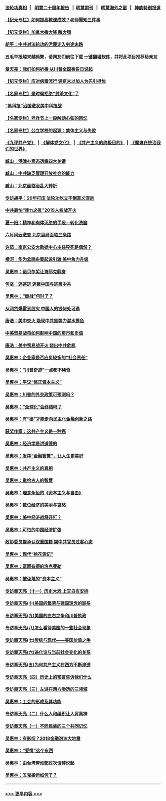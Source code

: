 #### [法轮功真相](https://github.com/gfw-breaker/truth/blob/master/README.md?t=0) &nbsp;&nbsp;|&nbsp;&nbsp; [明慧二十周年报告](https://github.com/gfw-breaker/mh-reports/blob/master/README.md?t=0) &nbsp;&nbsp;|&nbsp;&nbsp;[明慧期刊](https://github.com/gfw-breaker/mh-qikan) &nbsp;&nbsp;|&nbsp;&nbsp; [明慧海外之窗](https://github.com/gfw-breaker/mh-news/blob/master/README.md?t=0) &nbsp;&nbsp;|&nbsp;&nbsp; [神韵特别报道](https://github.com/gfw-breaker/mh-news/blob/master/shenyun.md?t=0)
#### [【纪元专栏】如何提高教课成效？老师需知三件事](../pages/nsc423/n12417848.md?t=06111851) 
#### [【纪元专栏】加拿大撒大钱 酿大错](../pages/nsc423/n12406564.md?t=06111851) 
#### [胡平：中共对法轮功的污蔑走入穷途末路](../pages/nsc423/n12266737.md?t=06111851) 
#### 五毛举报越来越频繁，请网友们前往下载 [一键翻墙软件](https://github.com/gfw-breaker/ssr-accounts)，并将此项目推荐给亲友
#### [章天亮：我们如何祈祷 从川普全国祷告日说起](../pages/nsc423/n11944627.md?t=06111851) 
#### [【纪元专栏】应对病毒流行 渥京未以加人为先引担忧](../pages/nsc423/n11875714.md?t=06111851) 
#### [【名家专栏】是时候拒绝“封杀文化”了](../pages/nsc423/n11814093.md?t=06111851) 
#### [“黑科技”治国激发美中科技战](../pages/nsc423/n11638056.md?t=06111851) 
#### [【名家专栏】老兵节上一段触动心弦的回忆](../pages/nsc423/n11646016.md?t=06111851) 
#### [【名家专栏】公立学校的起源：集体主义与失败](../pages/nsc423/n11601833.md?t=06111851) 
#### [《九评共产党》](https://github.com/begood0513/9ping.md/blob/master/README.md) &nbsp;|&nbsp; [《解体党文化》](../../../../jtdwh.md/blob/master/README.md)  &nbsp;|&nbsp; [《共产主义的终极目的》](../../../../gczydzjmd.md/blob/master/README.md) &nbsp;|&nbsp; [《魔鬼在统治我们的世界》](../../../../mgztzwmdsj.md/blob/master/README.md) 
#### [臧山：港澳办表态透露四大关键](../pages/nsc423/n11421628.md?t=06111851) 
#### [臧山：中共缺乏管理开放社会的能力](../pages/nsc423/n11407457.md?t=06111851) 
#### [臧山：北京面临治乱大转折](../pages/nsc423/n11406895.md?t=06111851) 
#### [专访胡平：20年打压 法轮功屹立不倒意义深远](../pages/nsc423/n11398800.md?t=06111851) 
#### [中共最怕“逢九必乱”2019人权战开火](../pages/nsc423/n11385248.md?t=06111851) 
#### [夏一阳：精神和肉体灭绝的手段—转化洗脑](../pages/nsc423/n11368250.md?t=06111851) 
#### [六月风云激变 北京当局面临三条路](../pages/nsc423/n11313668.md?t=06111851) 
#### [许茹：南京公安大数据中心主任猝死是偶然？](../pages/nsc423/n11064744.md?t=06111851) 
#### [横河：华为孟晚舟案起诉引渡 美中角力升级](../pages/nsc423/n11027230.md?t=06111851) 
#### [吴惠林：诺贝尔奖让海耶克翻身](../pages/nsc423/n10890049.md?t=06111851) 
#### [何坚：逃逃逃 逃离中国与逃离中共](../pages/nsc423/n10592891.md?t=06111851) 
#### [吴惠林：“商战”何时了？](../pages/nsc423/n10573558.md?t=06111851) 
#### [从网贷爆雷到股灾 中国人的钱何处可逃](../pages/nsc423/n10572800.md?t=06111851) 
#### [唐浩：美中交火 隐现中共黑势力混水摸鱼](../pages/nsc423/n10544040.md?t=06111851) 
#### [中美贸易战将如何影响中国的房市和币值](../pages/nsc423/n10543697.md?t=06111851) 
#### [唐浩：美中贸易战开火 烧出中共危机](../pages/nsc423/n10540126.md?t=06111851) 
#### [吴惠林：企业家是否应负较多的“社会责任”](../pages/nsc423/n10535022.md?t=06111851) 
#### [吴惠林：“川普奇迹”一点都不稀奇](../pages/nsc423/n10512808.md?t=06111851) 
#### [吴惠林：平议“修正资本主义”](../pages/nsc423/n10495724.md?t=06111851) 
#### [吴惠林：川普的外交政策可预测吗？](../pages/nsc423/n10462387.md?t=06111851) 
#### [吴惠林：“全球化”会终结吗？](../pages/nsc423/n10452838.md?t=06111851) 
#### [吴惠林：有“德”才能走向民主化金融创新之路](../pages/nsc423/n10432292.md?t=06111851) 
#### [获奖作家：这共产主义是一种癌](../pages/nsc423/n10431541.md?t=06111851) 
#### [吴惠林：经济学是讲道德的](../pages/nsc423/n10398014.md?t=06111851) 
#### [吴惠林：发挥“金融智慧”，让人生更美好](../pages/nsc423/n10375019.md?t=06111851) 
#### [吴惠林：共产主义的真相](../pages/nsc423/n10351394.md?t=06111851) 
#### [吴惠林：重拾古人的智慧](../pages/nsc423/n10337691.md?t=06111851) 
#### [吴惠林：理念永恒的《资本主义与自由》](../pages/nsc423/n10316274.md?t=06111851) 
#### [吴惠林：数位经济的美丽与哀愁](../pages/nsc423/n10292946.md?t=06111851) 
#### [吴惠林：美中经济战将开打？](../pages/nsc423/n10258825.md?t=06111851) 
#### [吴惠林：可怕的中国经济扩张](../pages/nsc423/n10219147.md?t=06111851) 
#### [政协委员提承认双重国籍 揭中共官员过客心态](../pages/nsc423/n10208809.md?t=06111851) 
#### [吴惠林：现代“桃花源记”](../pages/nsc423/n10185234.md?t=06111851) 
#### [吴惠林：富而有德的洛克斐勒](../pages/nsc423/n10142264.md?t=06111851) 
#### [吴惠林：被诬蔑的“资本主义”](../pages/nsc423/n10124816.md?t=06111851) 
#### [专访章天亮（十一）历史大戏 上天自有安排](../pages/nsc423/n10094905.md?t=06111851) 
#### [专访章天亮(十)美国的繁荣与建国理念的联系](../pages/nsc423/n10094899.md?t=06111851) 
#### [专访章天亮(九)美国的左右之争和川普执政](../pages/nsc423/n10094889.md?t=06111851) 
#### [专访章天亮(八)怎么看待美国的一些社会现象](../pages/nsc423/n10094857.md?t=06111851) 
#### [专访章天亮(七)传统与现代——美国价值之争](../pages/nsc423/n10093140.md?t=06111851) 
#### [专访章天亮(六)进化论与当前社会变化的关系](../pages/nsc423/n10092036.md?t=06111851) 
#### [专访章天亮(五)为何共产主义在西方不断渗透](../pages/nsc423/n10083620.md?t=06111851) 
#### [专访章天亮（四）历史上的预言告诉我们什么](../pages/nsc423/n10083606.md?t=06111851) 
#### [专访章天亮（三）左派在西方渗透的三领域](../pages/nsc423/n10081115.md?t=06111851) 
#### [吴惠林：工会的形成及其功能](../pages/nsc423/n10080633.md?t=06111851) 
#### [专访章天亮（二）什么人和组织让人背离神](../pages/nsc423/n10076637.md?t=06111851) 
#### [专访章天亮（一）不同民族的三个共同记忆](../pages/nsc423/n10074188.md?t=06111851) 
#### [吴惠林：有影呒？2018金融泡沫大地震](../pages/nsc423/n10040534.md?t=06111851) 
#### [吴惠林：“爱情”这个东西](../pages/nsc423/n10019423.md?t=06111851) 
#### [吴惠林：由台湾劳动部政次请辞说起](../pages/nsc423/n9979679.md?t=06111851) 
#### [吴惠林：五鬼搬运如何了？](../pages/nsc423/n9925338.md?t=06111851) 

----
#### [ >>> 更早内容 <<< ](../indexes/nsc423-earlier.md)
